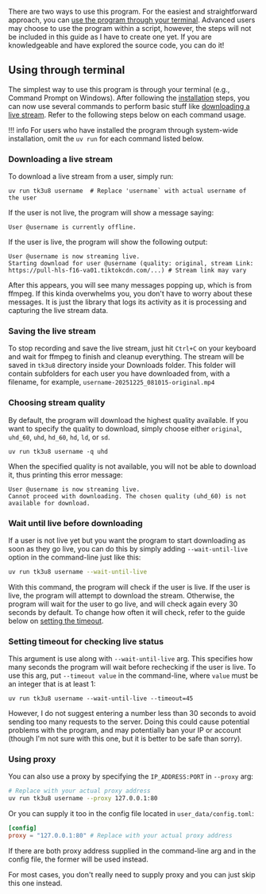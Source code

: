 There are two ways to use this program. For the easiest and straightforward approach, you can [use the program through your terminal](#using-through-terminal). Advanced users may choose to use the program within a script, however, the steps will not be included in this guide as I have to create one yet. If you are knowledgeable and have explored the source code, you can do it!

## Using through terminal

The simplest way to use this program is through your terminal (e.g., Command Prompt on Windows). After following the [installation](https://github.com/Scoofszlo/tk3u8/wiki/Installation) steps, you can now use several commands to perform basic stuff like [downloading a live stream](#downloading-a-live-stream). Refer to the following steps below on each command usage.


!!! info
    For users who have installed the program through system-wide installation, omit the `uv run` for each command listed below.

### Downloading a live stream

To download a live stream from a user, simply run:
```console
uv run tk3u8 username  # Replace 'username` with actual username of the user
```

If the user is not live, the program will show a message saying:
```console
User @username is currently offline.
```

If the user is live, the program will show the following output:
```console
User @username is now streaming live.
Starting download for user @username (quality: original, stream Link: https://pull-hls-f16-va01.tiktokcdn.com/...) # Stream link may vary
```

After this appears, you will see many messages popping up, which is from ffmpeg. If this kinda overwhelms you, you don't have to worry about these messages. It is just the library that logs its activity as it is processing and capturing the live stream data.

### Saving the live stream

To stop recording and save the live stream, just hit `Ctrl+C` on your keyboard and wait for ffmpeg to finish and cleanup everything. The stream will be saved in `tk3u8` directory inside your Downloads folder. This folder will contain subfolders for each user you have downloaded from, with a filename, for example, `username-20251225_081015-original.mp4`

### Choosing stream quality

By default, the program will download the highest quality available. If you want to specify the quality to download, simply choose either `original`, `uhd_60`, `uhd`, `hd_60`, `hd`, `ld`, or `sd`.
```console
uv run tk3u8 username -q uhd
```

When the specified quality is not available, you will not be able to download it, thus printing this error message:

```console
User @username is now streaming live.
Cannot proceed with downloading. The chosen quality (uhd_60) is not available for download.
```

### Wait until live before downloading

If a user is not live yet  but you want the program to start downloading as soon as they go live, you can do this by simply adding `--wait-until-live` option in the command-line just like this:

```sh
uv run tk3u8 username --wait-until-live
```

With this command, the program will check if the user is live. If the user is live, the program will attempt to download the stream. Otherwise, the program will wait for the user to go live, and will check again every 30 seconds by default. To change how often it will check, refer to the guide below on [setting the timeout](#setting-timeout-for-checking-live-status).

### Setting timeout for checking live status

This argument is use along with `--wait-until-live` arg. This specifies how many seconds the program will wait before rechecking if the user is live. To use this arg, put `--timeout value` in the command-line, where `value` must be an integer that is at least 1:

```console
uv run tk3u8 username --wait-until-live --timeout=45
```

However, I do not suggest entering a number less than 30 seconds to avoid sending too many requests to the server. Doing this could cause potential problems with the program, and may potentially ban your IP or account (though I'm not sure with this one, but it is better to be safe than sorry).

### Using proxy

You can also use a proxy by specifying the `IP_ADDRESS:PORT` in `--proxy` arg:
```sh
# Replace with your actual proxy address
uv run tk3u8 username --proxy 127.0.0.1:80
```

Or you can supply it too in the config file located in `user_data/config.toml`:
```toml
[config]
proxy = "127.0.0.1:80" # Replace with your actual proxy address
```

If there are both proxy address supplied in the command-line arg and in the config file, the former will be used instead.

For most cases, you don't really need to supply proxy and you can just skip this one instead.
